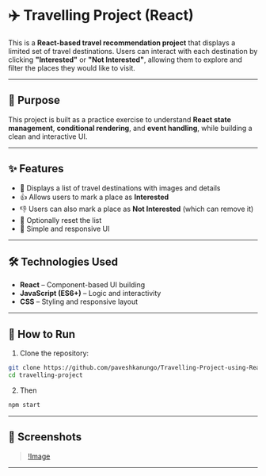 # ✈️ Travelling Project (React)

This is a **React-based travel recommendation project** that displays a limited set of travel destinations. Users can interact with each destination by clicking **"Interested"** or **"Not Interested"**, allowing them to explore and filter the places they would like to visit.

---

## 🎯 Purpose

This project is built as a practice exercise to understand **React state management**, **conditional rendering**, and **event handling**, while building a clean and interactive UI.

---

## ✨ Features

- 📌 Displays a list of travel destinations with images and details
- 👍 Allows users to mark a place as **Interested**
- 👎 Users can also mark a place as **Not Interested** (which can remove it)
- 🔁 Optionally reset the list 
- 🧼 Simple and responsive UI

---

## 🛠 Technologies Used

- **React** – Component-based UI building
- **JavaScript (ES6+)** – Logic and interactivity
- **CSS** – Styling and responsive layout

---

## 🚀 How to Run

1. Clone the repository:
```bash
git clone https://github.com/paveshkanungo/Travelling-Project-using-React.git
cd travelling-project
```

2. Then
```bash
npm start
```

---

## 🌟 Screenshots

> [!Image](./assets/Image1.png)

---


